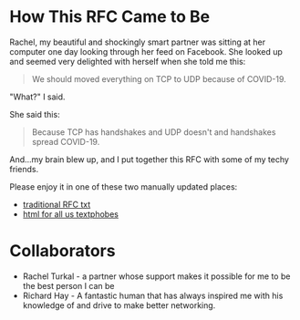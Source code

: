 # How This RFC Came to Be

Rachel, my beautiful and shockingly smart partner was sitting at her computer
one day looking through her feed on Facebook. She looked up and seemed very
delighted with herself when she told me this:

> We should moved everything on TCP to UDP because of COVID-19.

"What?" I said.

She said this:

> Because TCP has handshakes and UDP doesn't and handshakes spread COVID-19.

And...my brain blew up, and I put together this RFC with some of my techy friends.

Please enjoy it in one of these two manually updated places:
* [traditional RFC txt](https://raw.githubusercontent.com/wt/rfc_tcp_without_handshaking/rendered_rfc/draft-tcp-without-handshake-latest.txt)
* [html for all us textphobes](https://htmlpreview.github.io/?https://github.com/wt/rfc_tcp_without_handshaking/blob/rendered_rfc/draft-tcp-without-handshake-latest.html)

# Collaborators
* Rachel Turkal - a partner whose support makes it possible for me to be the
  best person I can be
* Richard Hay - A fantastic human that has always inspired me with his
  knowledge of and drive to make better networking.
